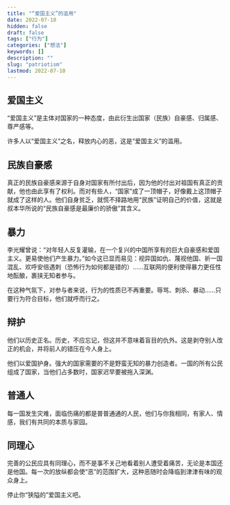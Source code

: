 ```yaml
---
title: "“爱国主义”的滥用"
date: 2022-07-10
hidden: false
draft: false
tags: ["行为"]
categories: ["想法"]
keywords: []
description: ""
slug: "patriotism"
lastmod: 2022-07-10
---
```


## 爱国主义

“爱国主义”是主体对国家的一种态度，由此衍生出国家（民族）自豪感、归属感、尊严感等。

许多人以“爱国主义”之名，释放内心的恶，这是“爱国主义”的滥用。

## 民族自豪感

真正的民族自豪感来源于自身对国家有所付出后，因为他的付出对祖国有真正的贡献，他也由此享有了权利。而对有些人，“国家”成了一顶帽子，好像戴上这顶帽子就成了这样的人。他们自身贫乏，就慌不择路地用“民族”证明自己的价值，这就是叔本华所说的“民族自豪感是最廉价的骄傲”其含义。

## 暴力

李光耀曾说：“对年轻人反复灌输，在一个复兴的中国所享有的巨大自豪感和爱国主义。更易使他们产生暴力。”如今这已显而易见：视异国如仇、蔑视他国、祈一国混乱、欢呼安倍遇刺（恐怖行为如何都是错的）……互联网的便利使得暴力更任性地酝酿，裹挟无知者参与。

在这种气氛下，对参与者来说，行为的性质已不再重要。辱骂、刺杀、暴动……只要行为符合目标，他们就呼而行之。

## 辩护

他们以历史正名。历史，不应忘记，但这并不意味着盲目的仇外。这是剥夺别人改正的机会，并将前人的错压在今人身上。

他们以爱国护身。强大的国家需要的不是野蛮无知的暴力创造者。一国的所有公民组成了国家，当他们占多数时，国家迟早要被拖入深渊。

## 普通人

每一国发生灾难，面临伤痛的都是普普通通的人民，他们与你我相同，有家人、情感，我们有共同的本质与家园。

## 同理心

完善的公民应具有同理心，而不是事不关己地看着别人遭受着痛苦，无论是本国还是他国。每一次的放纵都会使“恶”的范围扩大，这种恶随时会降临到津津有味的观众身上。

停止你“狭隘的”爱国主义吧。
